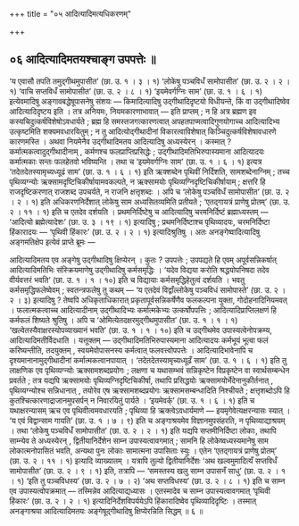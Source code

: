+++
title = "०५ आदित्यादिमत्यधिकरणम्"

+++

## ०६ आदित्यादिमतयश्चाङ्ग उपपत्तेः ॥

‘य एवासौ तपति तमुद्गीथमुपासीत’ (छा. उ. १ । ३ । १) ‘लोकेषु पञ्चविधँ सामोपासीत’ (छा. उ. २ । २ । १) ‘वाचि सप्तविधँ सामोपासीत’ (छा. उ. २ । ८ । १) ‘इयमेवर्गग्निः साम’ (छा. उ. १ । ६ । १) इत्येवमादिषु अङ्गावबद्धेषूपासनेषु संशयः — किमादित्यादिषु उद्गीथादिदृष्टयो विधीयन्ते, किं वा उद्गीथादिष्वेव आदित्यादिदृष्टय इति । तत्र अनियमः, नियमकारणाभावात् — इति प्राप्तम् ; न हि अत्र ब्रह्मण इव कस्यचिदुत्कर्षविशेषोऽवधार्यते ; ब्रह्म हि समस्तजगत्कारणत्वात् अपहतपाप्मत्वादिगुणयोगाच्च आदित्यादिभ्य उत्कृष्टमिति शक्यमवधारयितुम् ; न तु आदित्योद्गीथादीनां विकारत्वाविशेषात् किञ्चिदुत्कर्षविशेषावधारणे कारणमस्ति । अथवा नियमेनैव उद्गीथादिमतय आदित्यादिषु अध्यस्येरन् । कस्मात् ? कर्मात्मकत्वादुद्गीथादीनाम् , कर्मणश्च फलप्राप्तिप्रसिद्धेः ; उद्गीथादिमतिभिरुपास्यमाना आदित्यादयः कर्मात्मकाः सन्तः फलहेतवो भविष्यन्ति । तथा च ‘इयमेवर्गग्निः साम’ (छा. उ. १ । ६ । १) इत्यत्र ‘तदेतदेतस्यामृच्यध्यूढं साम’ (छा. उ. १ । ६ । १) इति ऋक्शब्देन पृथिवीं निर्दिशति, सामशब्देनाग्निम् ; तच्च पृथिव्यग्न्योः ऋक्सामदृष्टिचिकीर्षायामवकल्पते, न ऋक्सामयोः पृथिव्यग्निदृष्टिचिकीर्षायाम् ; क्षत्तरि हि राजदृष्टिकरणात् राजशब्द उपचर्यते, न राजनि क्षत्तृशब्दः । अपि च ‘लोकेषु पञ्चविधँ सामोपासीत’ (छा. उ. २ । २ । १) इति अधिकरणनिर्देशात् लोकेषु साम अध्यसितव्यमिति प्रतीयते ; ‘एतद्गायत्रं प्राणेषु प्रोतम्’ (छा. उ. २ । ११ । १) इति च एतदेव दर्शयति । प्रथमनिर्दिष्टेषु च आदित्यादिषु चरमनिर्दिष्टं ब्रह्माध्यस्तम् — ‘आदित्यो ब्रह्मेत्यादेशः’ (छा. उ. ३ । १९ । १) इत्यादिषु ; प्रथमनिर्दिष्टाश्च पृथिव्यादयः, चरमनिर्दिष्टा हिंकारादयः — ‘पृथिवी हिंकारः’ (छा. उ. २ । २ । १) इत्यादिश्रुतिषु । अतः अनङ्गेष्वादित्यादिषु अङ्गमतिक्षेप इत्येवं प्राप्ते ब्रूमः —

आदित्यादिमतय एव अङ्गेषु उद्गीथादिषु क्षिप्येरन् । कुतः ? उपपत्तेः ; उपपद्यते हि एवम् अपूर्वसन्निकर्षात् आदित्यादिमतिभिः संस्क्रियमाणेषु उद्गीथादिषु कर्मसमृद्धिः । ‘यदेव विद्यया करोति श्रद्धयोपनिषदा तदेव वीर्यवत्तरं भवति’ (छा. उ. १ । १ । १०) इति च विद्यायाः कर्मसमृद्धिहेतुत्वं दर्शयति । भवतु कर्मसमृद्धिफलेष्वेवम् ; स्वतन्त्रफलेषु तु कथम् — ‘य एतदेवं विद्वाँल्लोकेषु पञ्चविधं सामोपास्ते’ (छा. उ. २ । २ । ३) इत्यादिषु ? तेष्वपि अधिकृताधिकारात् प्रकृतापूर्वसन्निकर्षेणैव फलकल्पना युक्ता, गोदोहनादिनियमवत् । फलात्मकत्वाच्च आदित्यादीनाम् उद्गीथादिभ्यः कर्मात्मकेभ्यः उत्कर्षोपपत्तिः ; आदित्यादिप्राप्तिलक्षणं हि कर्मफलं शिष्यते श्रुतिषु । अपि च ‘ओमित्येतदक्षरमुद्गीथमुपासीत’ (छा. उ. १ । १ । १) ‘खल्वेतस्यैवाक्षरस्योपव्याख्यानं भवति’ (छा. उ. १ । १ । १०) इति च उद्गीथमेव उपास्यत्वेनोपक्रम्य, आदित्यादिमतीर्विदधाति । यत्तूक्तम् — उद्गीथादिमतिभिरुपास्यमाना आदित्यादयः कर्मभूयं भूत्वा फलं करिष्यन्तीति, तदयुक्तम् , स्वयमेवोपासनस्य कर्मत्वात् फलवत्त्वोपपत्तेः । आदित्यादिभावेनापि च दृश्यमानानामुद्गीथादीनां कर्मात्मकत्वानपायात् । ‘तदेतदेतस्यामृच्यध्यूढँ साम’ (छा. उ. १ । ६ । १) इति तु लाक्षणिक एव पृथिव्यग्न्योः ऋक्सामशब्दप्रयोगः ; लक्षणा च यथासम्भवं सन्निकृष्टेन विप्रकृष्टेन वा स्वार्थसम्बन्धेन प्रवर्तते ; तत्र यद्यपि ऋक्सामयोः पृथिव्यग्निदृष्टिचिकीर्षा, तथापि प्रसिद्धयोः ऋक्सामयोर्भेदेनानुकीर्तनात् , पृथिव्यग्न्योश्च सन्निधानात् , तयोरेव एष ऋक्सामशब्दप्रयोगः ऋक्सामसम्बन्धादिति निश्चीयते ; क्षत्तृशब्दोऽपि हि कुतश्चित्कारणाद्राजानमुपसर्पन् न निवारयितुं पार्यते । ‘इयमेवर्क्’ (छा. उ. १ । ६ । १) इति च यथाक्षरन्यासम् ऋच एव पृथिवीत्वमवधारयति ; पृथिव्या हि ऋक्त्वेऽवधार्यमाणे — इयमृगेवेत्यक्षरन्यासः स्यात् । ‘य एवं विद्वान्साम गायति’ (छा. उ. १ । ७ । ९) इति च अङ्गाश्रयमेव विज्ञानमुपसंहरति, न पृथिव्याद्याश्रयम् । तथा ‘लोकेषु पञ्चविधँ सामोपासीत’ (छा. उ. २ । २ । १) इति यद्यपि सप्तमीनिर्दिष्टा लोकाः, तथापि साम्न्येव ते अध्यस्येरन् , द्वितीयानिर्देशेन साम्न उपास्यत्वावगमात् ; सामनि हि लोकेष्वध्यस्यमानेषु साम लोकात्मनोपासितं भवति, अन्यथा पुनः लोकाः सामात्मना उपासिताः स्युः । एतेन ‘एतद्गायत्रं प्राणेषु प्रोतम्’ (छा. उ. २ । ११ । १) इत्यादि व्याख्यातम् । यत्रापि तुल्यो द्वितीयानिर्देशः ‘अथ खल्वमुमादित्यँ सप्तविधँ सामोपासीत’ (छा. उ. २ । ९ । १) इति, तत्रापि — ‘समस्तस्य खलु साम्न उपासनँ साधु’ (छा. उ. २ । १ । १) ‘इति तु पञ्चविधस्य’ (छा. उ. २ । ७ । २) ‘अथ सप्तविधस्य’ (छा. उ. २ । ८ । १) इति च साम्न एव उपास्यत्वोपक्रमात् — तस्मिन्नेव आदित्याद्यध्यासः । एतस्मादेव च साम्न उपास्यत्वावगमात् ‘पृथिवी हिंकारः’ (छा. उ. २ । २ । १) इत्यादिनिर्देशविपर्ययेऽपि हिंकारादिष्वेव पृथिव्यादिदृष्टिः । तस्मात् अनङ्गाश्रया आदित्यादिमतयः अङ्गेषूद्गीथादिषु क्षिप्येरन्निति सिद्धम् ॥ ६ ॥
